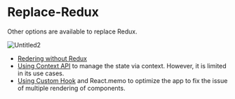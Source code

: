 # Replace-Redux
Other options are available to replace Redux.


![Untitled2](https://github.com/Rahul4dev/Replace-Redux/assets/114183358/ff946fd7-ea01-48e6-91d9-5747098c48bd)

  - [Redering without Redux](https://github.com/Rahul4dev/Replace-Redux/tree/rendering_without_redux) 
  - [Using Context API](https://github.com/Rahul4dev/Replace-Redux/tree/ContextAPI) to manage the state via context. However, it is limited in its use cases.
  - [Using Custom Hook](https://github.com/Rahul4dev/Replace-Redux/tree/Redux-Replaced) and React.memo to optimize the app to fix the issue of multiple rendering of components.

